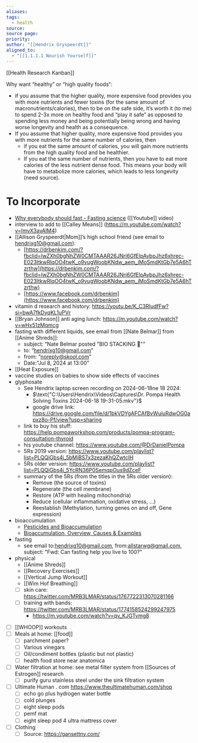 ```yaml
---
aliases: 
tags:
  - health
source: 
source page: 
priority: 
author: "[[Hendrix Gryspeerdt]]"
aligned_to:
  - "[[1.1.1.1 Nourish Yourself]]"
---
```

[[Health Research Kanban]]

Why want “healthy” or “high quality foods“: 
- if you assume that the higher quality, more expensive food provides you with more nutrients and fewer toxins (for the same amount of macronutrients/calories), then to be on the safe side, it’s worth it (to me) to spend 2-3x more on healthy food and “play it safe” as opposed to spending less money and being potentially being wrong and having worse longevity and health as a consequence.
- If you assume that higher quality, more expensive food provides you with more nutrients for the same number of calories, then 
	- if you eat the same amount of calories, you will gain more nutrients from the high quality food and be healthier.
	- If you eat the same number of nutrients, then you have to eat more calories of the less nutrient dense food.  This means your body will have to metabolize more calories, which leads to less longevity (need source).
# To Incorporate
- [Why everybody should fast - Fasting science](https://www.youtube.com/watch?v=weVDy7EkQHw) ([[Youtube]] video)
- interview to add to [[Calley Means]] (https://m.youtube.com/watch?v=ImvX3avAlM4)
- [[Allison Gryspeerdt|Mom]]’s high school friend (see email to hendrixg10@gmail.com): 
	- [https://drbenkim.com/?fbclid=IwZXh0bgNhZW0CMTAAAR26JNri6GfElpAybpJhz6xhrec-E023ItkwRlqOO4twK_o9vugWoobKNdw_aem_iMoSmdKtGb7e5A6hTzrthw](https://drbenkim.com/?fbclid=IwZXh0bgNhZW0CMTAAAR26JNri6GfElpAybpJhz6xhrec-E023ItkwRlqOO4twK_o9vugWoobKNdw_aem_iMoSmdKtGb7e5A6hTzrthw)
	- [https://www.facebook.com/drbenkim](https://www.facebook.com/drbenkim) 
- vitamin d research and history: https://youtu.be/K_C3RIudfFw?si=bwA7fkDyqKL1uPVr
- [[Bryan Johnson]] anti aging lunch: https://m.youtube.com/watch?v=wHx51zMqmcg
- fasting with different liquids, see email from [[Nate Belmar]] from [[Anime Shreds]]:
	- subject: “Nate Belmar posted "BIO STACKING 🥷"”
	- to: “hendrixg10@gmail.com”
	- from: “noreply@skool.com”
	- Date:”Jul 8, 2024 at 13:00”
- [[Heat Exposure]]
- vaccine studies on babies to show side effects of vaccines
- glyphosate 
	- See Hendrix laptop screen recording on 2024-06-18ne 18 2024: 
    	- $\text{"C:\Users\Hendrix\Videos\Captures\Dr. Pompa Health Solving Toxins 2024-06-18 19-31-05.mkv"}$
    	- google drive link: https://drive.google.com/file/d/1bkVDYgAFCAfBvWuiuRdwOG0apxz8o-Pf/view?usp=sharing
	- link to buy his stuff: https://help.pompaworkshop.com/products/pompa-program-consultation-thyroid
	- his youtube channel: https://www.youtube.com/@DrDanielPompa
	- 5Rs 2019 version: https://www.youtube.com/playlist?list=PLQQiGbs4j_5bMiBS7x3zezaKhQZwtcIH
	- 5Rs older version: https://www.youtube.com/playlist?list=PLQQiGbs4j_5YcRN36P0SemqpOus9dZceF
	- summary of the 5Rs (from the titles in the 5Rs older version):
        - Remove (the source of toxins)
        - Regenerate (the cell membrane)
        - Restore (ATP with healing mitochondria)
        - Reduce (cellular inflammation, oxidative stress, ...)
        - Reestablish (Methylation, turning genes on and off, Gene expression)
- bioaccumulation
	- [Pesticides and Bioaccumulation](https://science4msratchford.weebly.com/uploads/3/9/8/3/39834479/pesticides_and_bioaccumulation.pdf)
	- [Bioaccumulation, Overview, Causes & Examples](https://study.com/learn/lesson/bioaccumulation-concept-examples.html)
- fasting
    - see email to:hendrixg10@gmail.com, from:allstarwg@gmail.com, subject: "Fwd: Can fasting help you live to 100?"
- physical
    - [[Anime Shreds]]
    - [[Recovery Exercises]]
    - [[Vertical Jump Workout]]
    - [[Wim Hof Breathing]]
    - [ ] skin care: https://twitter.com/MRB3LMAR/status/1767722313070281166
    - [ ] training with bands: https://twitter.com/MRB3LMAR/status/1774158524299247975
	    - https://m.youtube.com/watch?v=qv_KJGTvmg8
- [ ] [[WHOOP]] workouts
- [ ] Meals at home: [[food]]
    - [ ] parchment paper?
    - [ ] Various vinegars 
    - [ ] Oil/condiment bottles (plastic but not plastic)
    - [ ] health food store near anatomica
- [ ] Water filtration at home: see metal filter system from [[Sources of Estrogen]] research
    - [ ] purify guru stainless steel under the sink filtration system
- [ ] Ultimate Human . com https://www.theultimatehuman.com/shop
    - [ ] echo go plus hydrogen water bottle
    - [ ] cold plunges
    - [ ] eight sleep pods
    - [ ] pemf mat
    - [ ] eight sleep pod 4 ultra mattress cover
- [ ] Clothing
	- [ ] Source: https://gansettny.com/